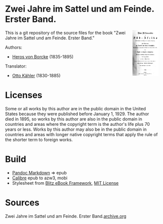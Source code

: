 # Zwei Jahre im Sattel und am Feinde.  Erster Band.

<img align="right" height="150" src="https://github.com/kogo59/Neue_Missionsreisen_in_Suedafrika/blob/main/images/cover.jpg">

This is a git repository of the source files for the book "Zwei Jahre im Sattel und am Feinde. Erster Band." 

Authors:

* [Heros von Borcke](https://de.wikipedia.org/wiki/Heros_von_Borcke) (1835-1895)

Translator:

* [Otto Kähler](https://de.wikipedia.org/wiki/Otto_K%C3%A4hler_(Generalmajor)) (1830-1885)

# Licenses
Some or all works by this author are in the public domain in the United States
because they were published before January 1, 1929. The author died in 1895, so
works by this author are also in the public domain in countries and areas where
the copyright term is the author's life plus 70 years or less. Works by this
author may also be in the public domain in countries and areas with longer
native copyright terms that apply the rule of the shorter term to foreign works.

# Build
* [Pandoc Markdown](https://pandoc.org/MANUAL.html#pandocs-markdown) => epub
* [Calibre](https://calibre-ebook.com/) epub to azw3, mobi
* Stylesheet from [Blitz eBook Framework](https://friendsofepub.github.io/Blitz/), [MIT License](https://github.com/FriendsOfEpub/Blitz/blob/master/LICENSE)

# Sources
Zwei Jahre im Sattel und am Feinde. Erster Band.[archive.org](https://archive.org/details/zweijahreimsatte01borc/page/n5/mode/2up)


